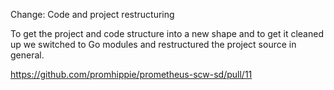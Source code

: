 Change: Code and project restructuring

To get the project and code structure into a new shape and to get it cleaned up
we switched to Go modules and restructured the project source in general.

https://github.com/promhippie/prometheus-scw-sd/pull/11
